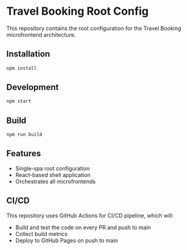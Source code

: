 # Travel Booking Root Config

This repository contains the root configuration for the Travel Booking microfrontend architecture.

## Installation

```bash
npm install
```

## Development

```bash
npm start
```

## Build

```bash
npm run build
```

## Features

- Single-spa root configuration
- React-based shell application
- Orchestrates all microfrontends

## CI/CD

This repository uses GitHub Actions for CI/CD pipeline, which will:
- Build and test the code on every PR and push to main
- Collect build metrics
- Deploy to GitHub Pages on push to main